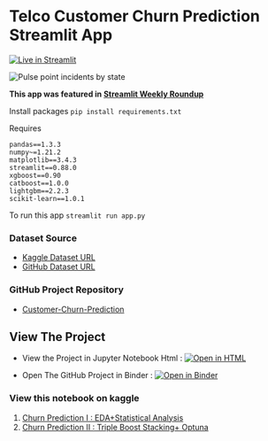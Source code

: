 # Telco Customer Churn Prediction Streamlit App
[![Live in Streamlit](https://static.streamlit.io/badges/streamlit_badge_black_white.svg)](https://share.streamlit.io//ahmedshahriar/Telco-Customer-Churn-Prediction-Streamlit-App/main/app.py)

![Pulse point incidents by state](https://user-images.githubusercontent.com/40615350/142819900-60053284-5266-4a66-87a3-cddcb2f0d929.gif "Pulse point incidents by state")

**This app was featured in [Streamlit Weekly Roundup](https://discuss.streamlit.io/t/weekly-roundup-streamlit-as-a-powerpoint-google-trends-excel-file-updates-and-more/19045#finance-and-business-9)**

Install packages `pip install requirements.txt`

Requires
```
pandas==1.3.3
numpy~=1.21.2
matplotlib==3.4.3
streamlit==0.88.0
xgboost==0.90
catboost==1.0.0
lightgbm==2.2.3
scikit-learn==1.0.1
```

To run this app `streamlit run app.py`


### Dataset Source 

* [Kaggle Dataset URL](https://www.kaggle.com/blastchar/telco-customer-churn)
* [GitHub Dataset URL](https://github.com/IBM/telco-customer-churn-on-icp4d/tree/master/data)



### GitHub Project Repository 
* [Customer-Churn-Prediction](https://github.com/ahmedshahriar/Customer-Churn-Prediction)

## View The Project
* View the Project in Jupyter Notebook Html : [![Open in HTML](https://img.shields.io/badge/Html-Open%20Notebook-blue?logo=HTML5)](https://nbviewer.org/github/ahmedshahriar/Customer-Churn-Prediction/blob/main/Telco-Customer-Churn-Prediction.html)

* Open The GitHub Project in Binder : [![Open in Binder](https://mybinder.org/badge_logo.svg)](https://mybinder.org/v2/gh/ahmedshahriar/Customer-Churn-Prediction/main)

  
### View this notebook on kaggle

1. [Churn Prediction I : EDA+Statistical Analysis](https://www.kaggle.com/ahmedshahriarsakib/churn-prediction-i-eda-statistical-analysis)
2. [Churn Prediction II : Triple Boost Stacking+  Optuna](https://www.kaggle.com/ahmedshahriarsakib/churn-prediction-ii-triple-boost-stacking-optuna)
